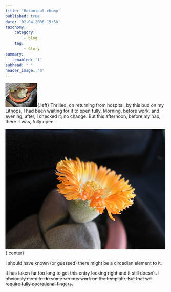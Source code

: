 ```yaml
---
title: 'Botanical chump'
published: true
date: '02-04-2006 15:58'
taxonomy:
    category:
        - blog
    tag:
        - Glory
summary:
    enabled: '1'
subhead: " "
header_image: '0'
---
```


![Lithops bud](121984499_fb9cee1666_t.jpg){.left} Thrilled, on returning from hospital, by this bud on my Lithops, I had been waiting for it to open fully. Morning, before work, and evening, after, I checked it; no change. But this afternoon, before my nap, there it was, fully open.

![Lithops flower open](121984654_88b6b8162f.jpg){.center}

I should have known (or guessed) there might be a circadian element to it.

~~It has taken far too long to get this entry looking right and it still doesn’t. I obviously need to do some serious work on the template. But that will require fully operational fingers.~~

